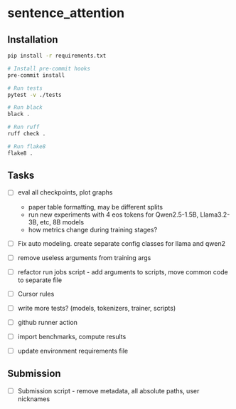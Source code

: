 # sentence_attention

## Installation

```bash
pip install -r requirements.txt

# Install pre-commit hooks
pre-commit install

# Run tests
pytest -v ./tests

# Run black
black .

# Run ruff
ruff check .

# Run flake8
flake8 .
```


## Tasks

- [ ] eval all checkpoints, plot graphs
    * paper table formatting, may be different splits
    * run new experiments with 4 eos tokens for Qwen2.5-1.5B, Llama3.2-3B, etc, 8B models
    * how metrics change during training stages?
- [ ] Fix auto modeling. create separate config classes for llama and qwen2
- [ ] remove useless arguments from training args
- [ ] refactor run jobs script - add arguments to scripts, move common code to separate file
- [ ] Cursor rules
- [ ] write more tests? (models, tokenizers, trainer, scripts)
- [ ] github runner action
- [ ] import benchmarks, compute results
- [ ] update environment requirements file


## Submission

- [ ] Submission script - remove metadata, all absolute paths, user nicknames